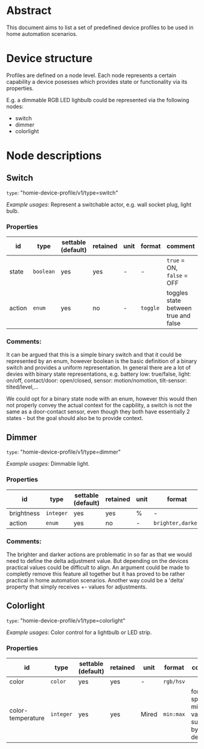 # Abstract

This document aims to list a set of predefined device profiles to be used in home automation scenarios.

# Device structure

Profiles are defined on a node level. Each node represents a certain capability a device posesses which provides state or functionality via its properties.

E.g. a dimmable RGB LED lighbulb could be represented via the following nodes:
- switch
- dimmer
- colorlight


# Node descriptions

## Switch
`type`: "homie-device-profile/v1/type=switch"

*Example usages*: Represent a switchable actor, e.g. wall socket plug, light bulb.

### Properties

|id|type|settable (default)|retained|unit|format|comment
|-|-|-|-|-|-|-|
|state|`boolean`|yes|yes|-|-|`true` = ON, `false` = OFF
|action|`enum`|yes|no|-|`toggle`| toggles state between true and false


### Comments:
It can be argued that this is a simple binary switch and that it could be represented by an enum, however boolean is the basic definition of a binary switch and provides a uniform representation. 
In general there are a lot of devies with binary state representations, e.g. battery low: true/false, light: on/off, contact/door: open/closed, sensor: motion/nomotion, tilt-sensor: tilted/level,...

We could opt for a binary state node with an enum, however this would then not properly convey the actual context for the capbility, a switch is not the same as a door-contact sensor, even though they both have essentially 2 states - but the goal should also be to provide context.


## Dimmer
`type`: "homie-device-profile/v1/type=dimmer"

*Example usages*: Dimmable light.

### Properties

|id|type|settable (default)|retained|unit|format|comment
|-|-|-|-|-|-|-|
|brightness|`integer`|yes|yes|%|-|
|action|`enum`|yes|no|-|`brighter,darker`| 

### Comments:
The brighter and darker actions are problematic in so far as that we would need to define the delta adjustment value. But depending on the devices practical values could be difficult to align.
An argument could be made to completly remove this feature all together but it has proved to be rather practical in home automation scenarios.
Another way could be a 'delta' property that simply receives +- values for adjustments.

## Colorlight
`type`: "homie-device-profile/v1/type=colorlight"

*Example usages*: Color control for a lightbulb or LED strip.

### Properties

|id|type|settable (default)|retained|unit|format|comment
|-|-|-|-|-|-|-|
|color|`color`|yes|yes|-|`rgb/hsv`|
|color-temperature|`integer`|yes|yes|Mired|`min:max`| fomat specifies min max values supported by the device
